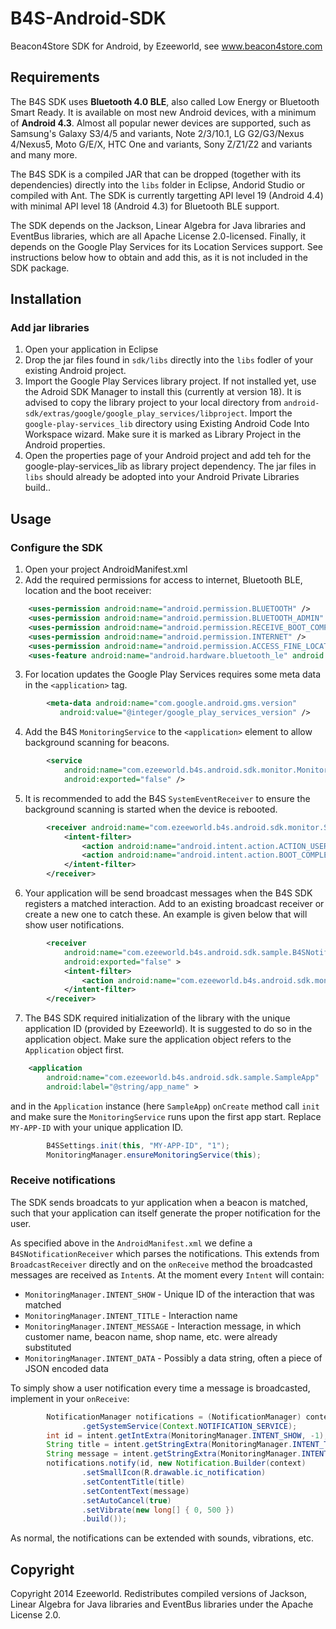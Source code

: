 B4S-Android-SDK
===============

Beacon4Store SDK for Android, by Ezeeworld, see www.beacon4store.com

## Requirements

The B4S SDK uses **Bluetooth 4.0 BLE**, also called Low Energy or Bluetooth Smart Ready. It is available on most new Android devices, with a minimum of **Android 4.3**. Almost all popular newer devices are supported, such as Samsung's Galaxy S3/4/5 and variants, Note 2/3/10.1, LG G2/G3/Nexus 4/Nexus5, Moto G/E/X, HTC One and variants, Sony Z/Z1/Z2 and variants and many more.

The B4S SDK is a compiled JAR that can be dropped (together with its dependencies) directly into the `libs` folder in Eclipse, Andorid Studio or compiled with Ant. The SDK is currently targetting API level 19 (Android 4.4) with minimal API level 18 (Android 4.3) for Bluetooth BLE support.

The SDK depends on the Jackson, Linear Algebra for Java libraries and EventBus libraries, which are all Apache License 2.0-licensed. Finally, it depends on the Google Play Services for its Location Services support. See instructions below how to obtain and add this, as it is not included in the SDK package.

## Installation

### Add jar libraries
1. Open your application in Eclipse
2. Drop the jar files found in `sdk/libs` directly into the `libs` fodler of your existing Android project.
3. Import the Google Play Services library project. If not installed yet, use the Adroid SDK Manager to install this (currently at version 18). It is advised to copy the library project to your local directory from `android-sdk/extras/google/google_play_services/libproject`. Import the `google-play-services_lib` directory using Existing Android Code Into Workspace wizard. Make sure it is marked as Library Project in the Android properties.
4. Open the properties page of your Android project and add teh for the google-play-services_lib as library project dependency. The jar files in `libs` should already be adopted into your Android Private Libraries build..

## Usage

### Configure the SDK

1. Open your project AndroidManifest.xml
2. Add the required permissions for access to internet, Bluetooth BLE, location and the boot receiver:
```xml
	<uses-permission android:name="android.permission.BLUETOOTH" />
	<uses-permission android:name="android.permission.BLUETOOTH_ADMIN" />
	<uses-permission android:name="android.permission.RECEIVE_BOOT_COMPLETED" />
	<uses-permission android:name="android.permission.INTERNET" />
	<uses-permission android:name="android.permission.ACCESS_FINE_LOCATION"/>
	<uses-feature android:name="android.hardware.bluetooth_le" android:required="true"/>
```
3. For location updates the Google Play Services requires some meta data in the `<application>` tag.
```xml
		<meta-data android:name="com.google.android.gms.version"
           android:value="@integer/google_play_services_version" />
```

4. Add the B4S `MonitoringService` to the `<application>` element to allow background scanning for beacons.
```xml
		<service
			android:name="com.ezeeworld.b4s.android.sdk.monitor.MonitoringService"
			android:exported="false" />
```
5. It is recommended to add the B4S `SystemEventReceiver` to ensure the background scanning is started when the device is rebooted.
```xml
		<receiver android:name="com.ezeeworld.b4s.android.sdk.monitor.SystemEventReceiver" >
			<intent-filter>
				<action android:name="android.intent.action.ACTION_USER_PRESENT" />
				<action android:name="android.intent.action.BOOT_COMPLETED" />
			</intent-filter>
		</receiver>
```
6. Your application will be send broadcast messages when the B4S SDK registers a matched interaction. Add to an existing broadcast receiver or create a new one to catch these. An example is given below that will show user notifications.
```xml
		<receiver
			android:name="com.ezeeworld.b4s.android.sdk.sample.B4SNotificationReceiver"
			android:exported="false" >
			<intent-filter>
				<action android:name="com.ezeeworld.b4s.android.sdk.monitor.B4S_NOTIFICATION" />
			</intent-filter>
		</receiver>
```
7. The B4S SDK required initialization of the library with the unique application ID (provided by Ezeeworld). It is suggested to do so in the application object. Make sure the application object refers to the `Application` object first.
```xml
	<application
		android:name="com.ezeeworld.b4s.android.sdk.sample.SampleApp"
		android:label="@string/app_name" >
```
and in the `Application` instance (here `SampleApp`) `onCreate` method call `init` and make sure the `MonitoringService` runs upon the first app start. Replace `MY-APP-ID` with your unique application ID.
```java
		B4SSettings.init(this, "MY-APP-ID", "1");
		MonitoringManager.ensureMonitoringService(this);
```

### Receive notifications

The SDK sends broadcats to yur application when a beacon is matched, such that your application can itself generate the proper notification for the user.

As specified above in the `AndroidManifest.xml` we define a `B4SNotificationReceiver` which parses the notifications. This extends from `BroadcastReceiver` directly and on the `onReceive` method the broadcasted messages are received as `Intent`s. At the moment every `Intent` will contain:

- `MonitoringManager.INTENT_SHOW` - Unique ID of the interaction that was matched
- `MonitoringManager.INTENT_TITLE` - Interaction name
- `MonitoringManager.INTENT_MESSAGE` - Interaction message, in which customer name, beacon name, shop name, etc. were already substituted
- `MonitoringManager.INTENT_DATA` - Possibly a data string, often a piece of JSON encoded data

To simply show a user notification every time a message is broadcasted, implement in your `onReceive`:
```java
		NotificationManager notifications = (NotificationManager) context
				.getSystemService(Context.NOTIFICATION_SERVICE);
		int id = intent.getIntExtra(MonitoringManager.INTENT_SHOW, -1);
		String title = intent.getStringExtra(MonitoringManager.INTENT_TITLE);
		String message = intent.getStringExtra(MonitoringManager.INTENT_MESSAGE);
		notifications.notify(id, new Notification.Builder(context)
				.setSmallIcon(R.drawable.ic_notification)
				.setContentTitle(title)
				.setContentText(message)
				.setAutoCancel(true)
				.setVibrate(new long[] { 0, 500 })
				.build());
```
As normal, the notifications can be extended with sounds, vibrations, etc.

## Copyright

Copyright 2014 Ezeeworld. Redistributes compiled versions of Jackson, Linear Algebra for Java libraries and EventBus libraries under the Apache License 2.0.